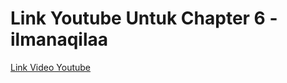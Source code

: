 # Link Youtube Untuk Chapter 6 - ilmanaqilaa

[Link Video Youtube](https://www.youtube.com/watch?v=VVy3m9AFXuE)
